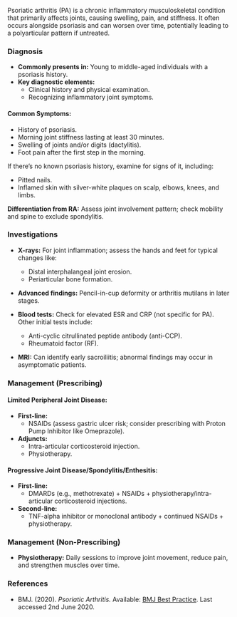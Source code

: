 Psoriatic arthritis (PA) is a chronic inflammatory musculoskeletal condition that primarily affects joints, causing swelling, pain, and stiffness. It often occurs alongside psoriasis and can worsen over time, potentially leading to a polyarticular pattern if untreated.

### Diagnosis

- **Commonly presents in:** Young to middle-aged individuals with a psoriasis history.
- **Key diagnostic elements:**
  - Clinical history and physical examination.
  - Recognizing inflammatory joint symptoms.

#### **Common Symptoms:**

- History of psoriasis.
- Morning joint stiffness lasting at least 30 minutes.
- Swelling of joints and/or digits (dactylitis).
- Foot pain after the first step in the morning.

If there’s no known psoriasis history, examine for signs of it, including:
- Pitted nails.
- Inflamed skin with silver-white plaques on scalp, elbows, knees, and limbs.

**Differentiation from RA:** Assess joint involvement pattern; check mobility and spine to exclude spondylitis.

### Investigations

- **X-rays:** For joint inflammation; assess the hands and feet for typical changes like:
  - Distal interphalangeal joint erosion.
  - Periarticular bone formation.
  
- **Advanced findings:** Pencil-in-cup deformity or arthritis mutilans in later stages.

- **Blood tests:** Check for elevated ESR and CRP (not specific for PA). Other initial tests include:
  - Anti-cyclic citrullinated peptide antibody (anti-CCP).
  - Rheumatoid factor (RF).

- **MRI:** Can identify early sacroiliitis; abnormal findings may occur in asymptomatic patients.

### Management (Prescribing)

#### **Limited Peripheral Joint Disease:**

- **First-line:** 
  - NSAIDs (assess gastric ulcer risk; consider prescribing with Proton Pump Inhibitor like Omeprazole).
- **Adjuncts:**
  - Intra-articular corticosteroid injection.
  - Physiotherapy.

#### **Progressive Joint Disease/Spondylitis/Enthesitis:**

- **First-line:** 
  - DMARDs (e.g., methotrexate) + NSAIDs + physiotherapy/intra-articular corticosteroid injections.
- **Second-line:**
  - TNF-alpha inhibitor or monoclonal antibody + continued NSAIDs + physiotherapy.

### Management (Non-Prescribing)

- **Physiotherapy:** Daily sessions to improve joint movement, reduce pain, and strengthen muscles over time.

### References

- BMJ. (2020). _Psoriatic Arthritis._ Available: [BMJ Best Practice](https://bestpractice.bmj.com/topics/en-gb/524). Last accessed 2nd June 2020.